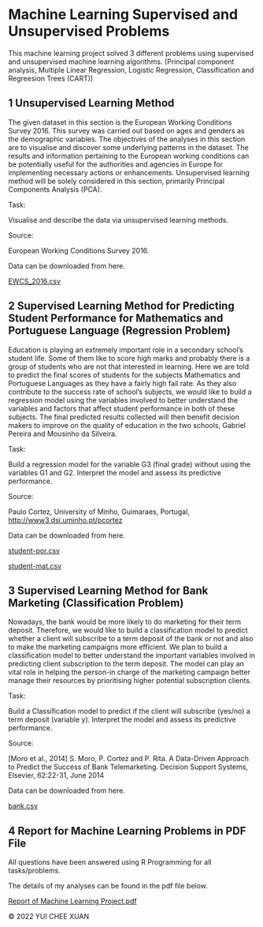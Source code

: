 # Machine Learning Supervised and Unsupervised Problems
This machine learning project solved 3 different problems using supervised and unsupervised machine learning algorithms. (Principal component analysis, Multiple Linear Regression, Logistic Regression, Classification and Regreesion Trees (CART))

## 1 Unsupervised Learning Method
The given dataset in this section is the European Working Conditions Survey 2016. This
survey was carried out based on ages and genders as the demographic variables. The
objectives of the analyses in this section are to visualise and discover some underlying
patterns in the dataset. The results and information pertaining to the European working
conditions can be potentially useful for the authorities and agencies in Europe for
implementing necessary actions or enhancements. Unsupervised learning method will be
solely considered in this section, primarily Principal Components Analysis (PCA).

Task:

Visualise and describe the data via unsupervised learning methods. 

Source:

European Working Conditions Survey 2016.

Data can be downloaded from here.

[EWCS_2016.csv](https://github.com/cheexuan1205/machine_learning_supervised_unsupervised_problems/files/8491448/EWCS_2016.csv)

## 2 Supervised Learning Method for Predicting Student Performance for Mathematics and Portuguese Language (Regression Problem)
Education is playing an extremely important role in a secondary school’s student life. Some
of them like to score high marks and probably there is a group of students who are not that
interested in learning. Here we are told to predict the final scores of students for the subjects
Mathematics and Portuguese Languages as they have a fairly high fail rate. As they also
contribute to the success rate of school’s subjects, we would like to build a regression model
using the variables involved to better understand the variables and factors that affect student
performance in both of these subjects. The final predicted results collected will then benefit
decision makers to improve on the quality of education in the two schools, Gabriel Pereira
and Mousinho da Silveira.

Task:

Build a regression model for the variable  G3 (final grade) without using the variables G1 and G2. Interpret the model and assess its predictive performance. 

Source:

Paulo Cortez, University of Minho, Guimaraes, Portugal, http://www3.dsi.uminho.pt/pcortez 

Data can be downloaded from here.

[student-por.csv](https://github.com/cheexuan1205/machine_learning_supervised_unsupervised_problems/files/8491469/student-por.csv)

[student-mat.csv](https://github.com/cheexuan1205/machine_learning_supervised_unsupervised_problems/files/8491470/student-mat.csv)

## 3 Supervised Learning Method for Bank Marketing (Classification Problem)
Nowadays, the bank would be more likely to do marketing for their term deposit. Therefore,
we would like to build a classification model to predict whether a client will subscribe to a
term deposit of the bank or not and also to make the marketing campaigns more efficient.
We plan to build a classification model to better understand the important variables involved
in predicting client subscription to the term deposit. The model can play an vital role in
helping the person-in charge of the marketing campaign better manage their resources by
prioritising higher potential subscription clients.

Task:

Build a Classification model to predict if the client will subscribe (yes/no) a term deposit (variable y). Interpret the model and assess its predictive performance.

Source:

[Moro et al., 2014] S. Moro, P. Cortez and P. Rita. A Data-Driven Approach to Predict the Success of Bank Telemarketing. Decision Support Systems, Elsevier, 62:22-31, June 2014

Data can be downloaded from here.

[bank.csv](https://github.com/cheexuan1205/machine_learning_supervised_unsupervised_problems/files/8491487/bank.csv)

## 4 Report for Machine Learning Problems in PDF File
All questions have been answered using R Programming for all tasks/problems.

The details of my analyses can be found in the pdf file below.

[Report of Machine Learning Project.pdf](https://github.com/cheexuan1205/machine_learning_supervised_unsupervised_problems/files/8491523/Report.of.Machine.Learning.Project.pdf)

© 2022 YUI CHEE XUAN

